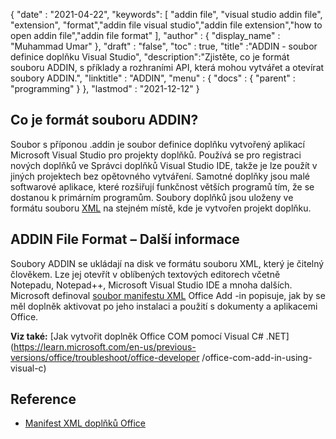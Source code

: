 {
  "date" : "2021-04-22",
  "keywords": [ "addin file", "visual studio addin file", "extension", "format","addin file visual studio","addin file extension","how to open addin file","addin file format" ],
  "author" : {
    "display_name" : "Muhammad Umar"
},
  "draft" : "false",
  "toc" : true,
  "title" :"ADDIN - soubor definice doplňku Visual Studio",
  "description":"Zjistěte, co je formát souboru ADDIN, s příklady a rozhraními API, která mohou vytvářet a otevírat soubory ADDIN.",
  "linktitle" : "ADDIN",
  "menu" : {
    "docs" : {
      "parent" : "programming"
}
},
  "lastmod" : "2021-12-12"
}

## Co je formát souboru ADDIN?

Soubor s příponou .addin je soubor definice doplňku vytvořený aplikací Microsoft Visual Studio pro projekty doplňků. Používá se pro registraci nových doplňků ve Správci doplňků Visual Studio IDE, takže je lze použít v jiných projektech bez opětovného vytváření. Samotné doplňky jsou malé softwarové aplikace, které rozšiřují funkčnost větších programů tím, že se dostanou k primárním programům. Soubory doplňků jsou uloženy ve formátu souboru [XML](/cs/web/xml/) na stejném místě, kde je vytvořen projekt doplňku.

## ADDIN File Format – Další informace

Soubory ADDIN se ukládají na disk ve formátu souboru XML, který je čitelný člověkem. Lze jej otevřít v oblíbených textových editorech včetně Notepadu, Notepad++, Microsoft Visual Studio IDE a mnoha dalších. Microsoft definoval [soubor manifestu XML](https://learn.microsoft.com/en-us/office/dev/add-ins/develop/add-in-manifests?tabs=tabid-1) Office Add -in popisuje, jak by se měl doplněk aktivovat po jeho instalaci a použití s dokumenty a aplikacemi Office.

**Viz také:** [Jak vytvořit doplněk Office COM pomocí Visual C# .NET](https://learn.microsoft.com/en-us/previous-versions/office/troubleshoot/office-developer /office-com-add-in-using-visual-c)

## Reference

* [Manifest XML doplňků Office](https://learn.microsoft.com/en-us/office/dev/add-ins/develop/add-in-manifests?tabs=tabid-1)

